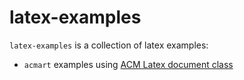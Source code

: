# latex-examples

`latex-examples` is a collection of latex examples:

- `acmart` examples using [ACM Latex document class](https://www.acm.org/publications/proceedings-template)
